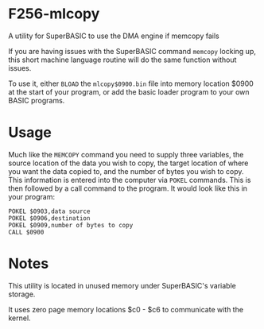 # F256-mlcopy
A utility for SuperBASIC to use the DMA engine if memcopy fails

If you are having issues with the SuperBASIC command `memcopy` locking up, this short machine language routine will do the same function without issues.

To use it, either `BLOAD` the `mlcopy$0900.bin` file into memory location $0900 at the start of your program, or add the basic loader program to your own BASIC programs.

# Usage
Much like the `MEMCOPY` command you need to supply three variables, the source location of the data you wish to copy, the target location of where you want the data copied to, and the number of bytes you wish to copy.
This information is entered into the computer via `POKEL` commands. This is then followed by a call command to the program. It would look like this in your program:

```
POKEL $0903,data source
POKEL $0906,destination 
POKEL $0909,number of bytes to copy
CALL $0900
```

# Notes
This utility is located in unused memory under SuperBASIC's variable storage. 

It uses zero page memory locations $c0 - $c6 to communicate with the kernel.


